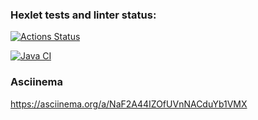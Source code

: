 ### Hexlet tests and linter status:
[![Actions Status](https://github.com/DariaTroitskaia/java-project-71/actions/workflows/hexlet-check.yml/badge.svg)](https://github.com/DariaTroitskaia/java-project-71/actions)

[![Java CI](https://github.com/DariaTroitskaia/java-project-71/actions/workflows/github-actions/badge.svg)](https://github.com/DariaTroitskaia/java-project-71/actions)

### Asciinema
https://asciinema.org/a/NaF2A44IZOfUVnNACduYb1VMX
